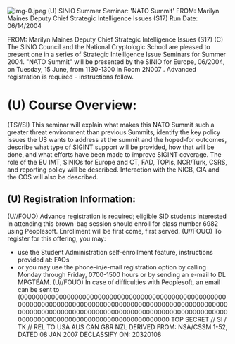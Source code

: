 ![img-0.jpeg](img-0.jpeg)
(U) SINIO Summer Seminar: 'NATO Summit'
FROM: Marilyn Maines
Deputy Chief Strategic Intelligence Issues (S17)
Run Date: 06/14/2004

FROM: Marilyn Maines
Deputy Chief Strategic Intelligence Issues (S17)
(C) The SINIO Council and the National Cryptologic School are pleased to present one in a series of Strategic Intelligence Issue Seminars for Summer 2004. "NATO Summit" will be presented by the SINIO for Europe, 06/2004, on Tuesday, 15 June, from 1130-1300 in Room 2N007 . Advanced registration is required - instructions follow.

# (U) Course Overview: 

(TS//SI) This seminar will explain what makes this NATO Summit such a greater threat environment than previous Summits, identify the key policy issues the US wants to address at the summit and the hoped-for outcomes, describe what type of SIGINT support will be provided, how that will be done, and what efforts have been made to improve SIGINT coverage. The role of the EU IMT, SINIOs for Europe and CT, FAD, TOPIs, NCR/Turk, CSRS, and reporting policy will be described. Interaction with the NICB, CIA and the COS will also be described.

## (U) Registration Information:

(U//FOUO) Advance registration is required; eligible SID students interested in attending this brown-bag session should enroll for class number 6982 using Peoplesoft. Enrollment will be first come, first served.
(U//FOUO) To register for this offering, you may:

- use the Student Administration self-enrollment feature, instructions provided at: FAOs
- or you may use the phone-in/e-mail registration option by calling Monday through Friday, 0700-1500 hours or by sending an e-mail to DL MPGTEAM.
(U//FOUO) In case of difficulties with Peoplesoft, an email can be sent to
(00000000000000000000000000000000000000000000000000000000000000000000000000000000000000000000000000000000000000000000000000000000000000000000000000000000000000000000000000000000000000000000000000000000
TOP SECRET // SI / TK // REL TO USA AUS CAN GBR NZL
DERIVED FROM: NSA/CSSM 1-52, DATED 08 JAN 2007 DECLASSIFY ON: 20320108
